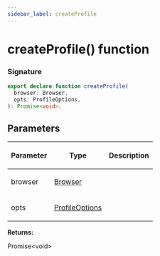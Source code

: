 ```yaml
---
sidebar_label: createProfile
---
```


# createProfile() function

### Signature

```typescript
export declare function createProfile(
  browser: Browser,
  opts: ProfileOptions,
): Promise<void>;
```

## Parameters

<table><thead><tr><th>

Parameter

</th><th>

Type

</th><th>

Description

</th></tr></thead>
<tbody><tr><td>

browser

</td><td>

[Browser](./browsers.browser.md)

</td><td>

</td></tr>
<tr><td>

opts

</td><td>

[ProfileOptions](./browsers.profileoptions.md)

</td><td>

</td></tr>
</tbody></table>

**Returns:**

Promise&lt;void&gt;
